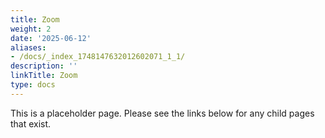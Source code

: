 ```yaml
---
title: Zoom
weight: 2
date: '2025-06-12'
aliases:
- /docs/_index_1748147632012602071_1_1/
description: ''
linkTitle: Zoom
type: docs
---
```


This is a placeholder page. Please see the links below for any child pages that exist.
